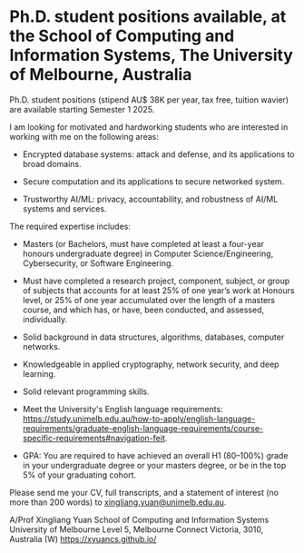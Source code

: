 #  Ph.D. student positions available, at the School of Computing and Information Systems, The University of Melbourne, Australia

Ph.D. student positions (stipend AU$ 38K per year, tax free, tuition wavier) are available starting Semester 1 2025.

I am looking for motivated and hardworking students who are interested in working with me on the following areas:

- Encrypted database systems: attack and defense, and its applications to broad domains. 

- Secure computation and its applications to secure networked system.

- Trustworthy AI/ML: privacy, accountability, and robustness of AI/ML systems and services. 

The required expertise includes:

- Masters (or Bachelors, must have completed at least a four-year honours undergraduate degree) in Computer Science/Engineering, Cybersecurity, or Software Engineering.

- Must have completed a research project, component, subject, or group of subjects that accounts for at least 25% of one year’s work at Honours level, or 25% of one year accumulated over the length of a masters course, and which has, or have, been conducted, and assessed, individually. 

- Solid background in data structures, algorithms, databases, computer networks.

- Knowledgeable in applied cryptography, network security, and deep learning.

- Solid relevant programming skills.

- Meet the University's English language requirements: https://study.unimelb.edu.au/how-to-apply/english-language-requirements/graduate-english-language-requirements/course-specific-requirements#navigation-feit.

- GPA: You are required to have achieved an overall H1 (80–100%) grade in your undergraduate degree or your masters degree, or be in the top 5% of your graduating cohort.

Please send me your CV, full transcripts, and a statement of interest (no more than 200 words) to xingliang.yuan@unimelb.edu.au.


A/Prof Xingliang Yuan
School of Computing and Information Systems
University of Melbourne
Level 5, Melbourne Connect
Victoria, 3010, Australia
(W) https://xyuancs.github.io/